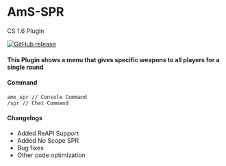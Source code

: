 # AmS-SPR
CS 1.6 Plugin

[![GitHub release](https://img.shields.io/badge/version-2.8.1--Final-brightgreen)](https://github.com/SanjaySRocks/SpecialRound/archive/main.zip)

#### This Plugin shows a menu that gives specific weapons to all players for a single round

#### Command
```
amx_spr // Console Command
/spr // Chat Command
```

#### Changelogs
- Added ReAPI Support
- Added No Scope SPR
- Bug fixes
- Other code optimization
